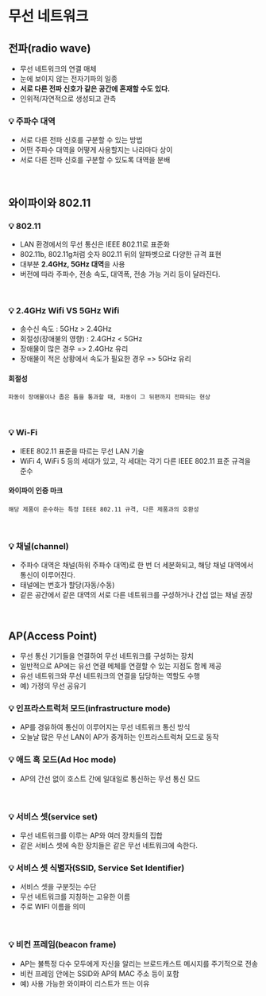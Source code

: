 # 무선 네트워크

## 전파(radio wave)

- 무선 네트워크의 연결 매체
- 눈에 보이지 않는 전자기파의 일종
- **서로 다른 전파 신호가 같은 공간에 혼재할 수도 있다.**
- 인위적/자연적으로 생성되고 관측

### 💡 주파수 대역

- 서로 다른 전파 신호를 구분할 수 있는 방법
- 어떤 주파수 대역을 어떻게 사용할지는 나라마다 상이
- 서로 다른 전파 신호를 구분할 수 있도록 대역을 분배

<br>

## 와이파이와 802.11

### 💡 802.11

- LAN 환경에서의 무선 통신은 IEEE 802.11로 표준화
- 802.11b, 802.11g처럼 숫자 802.11 뒤의 알파벳으로 다양한 규격 표현
- 대부분 **2.4GHz, 5GHz 대역**을 사용
- 버전에 따라 주파수, 전송 속도, 대역폭, 전송 가능 거리 등이 달라진다.

<br>

### 💡 2.4GHz Wifi VS 5GHz Wifi

- 송수신 속도 : 5GHz > 2.4GHz
- 회절성(장애불의 영향) : 2.4GHz < 5GHz
- 장애물이 많은 경우 => 2.4GHz 유리
- 장애물이 적은 상황에서 속도가 필요한 경우 => 5GHz 유리

#### 회절성

    파동이 장애물이나 좁은 틈을 통과할 때, 파동이 그 뒤편까지 전파되는 현상

<br>

### 💡 Wi-Fi

- IEEE 802.11 표준을 따르는 무선 LAN 기술
- WiFi 4, WiFi 5 등의 세대가 있고, 각 세대는 각기 다른 IEEE 802.11 표준 규격을 준수

#### 와이파이 인증 마크

    해당 제품이 준수하는 특정 IEEE 802.11 규격, 다른 제품과의 호환성

<br>

### 💡 채널(channel)

- 주파수 대역은 채널(하위 주파수 대역)로 한 번 더 세분화되고, 해당 채널 대역에서 통신이 이루어진다.
- 태널에는 번호가 할당(자동/수동)
- 같은 공간에서 같은 대역의 서로 다른 네트워크를 구성하거나 간섭 없는 채널 권장

<br>

## AP(Access Point)

- 무선 통신 기기들을 연결하여 무선 네트워크를 구성하는 장치
- 일반적으로 AP에는 유선 연결 메체를 연결할 수 있는 지점도 함께 제공
- 유선 네트워크와 무선 네트워크의 연결을 담당하는 역할도 수행
- 예) 가정의 무선 공유기

### 💡 인프라스트럭처 모드(infrastructure mode)

- AP를 경유하여 통신이 이루어지는 무선 네트워크 통신 방식
- 오늘날 많은 무선 LAN이 AP가 중개하는 인프라스트럭처 모드로 동작

### 💡 애드 혹 모드(Ad Hoc mode)

- AP의 간선 없이 호스트 간에 일대일로 통신하는 무선 통신 모드

<br>

### 💡 서비스 셋(service set)

- 무선 네트워크를 이루는 AP와 여러 장치들의 집합
- 같은 서비스 셋에 속한 장치들은 같은 무선 네트워크에 속한다.

### 💡 서비스 셋 식별자(SSID, Service Set Identifier)

- 서비스 셋을 구분짓는 수단
- 무선 네트워크를 지칭하는 고유한 이름
- 주로 WIFI 이름을 의미

<br>

### 💡 비컨 프레임(beacon frame)

- AP는 불특정 다수 모두에게 자신을 알리는 브로드캐스트 메시지를 주기적으로 전송
- 비컨 프레임 안에는 SSID와 AP의 MAC 주소 등이 포함
- 예) 사용 가능한 와이파이 리스트가 뜨는 이유
